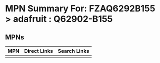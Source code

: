 



# MPN Summary For: FZAQ6292B155 > adafruit : Q62902-B155

## MPNs
  

|MPN|Direct Links|Search Links|
| :--- | :--- | :--- |
||||
